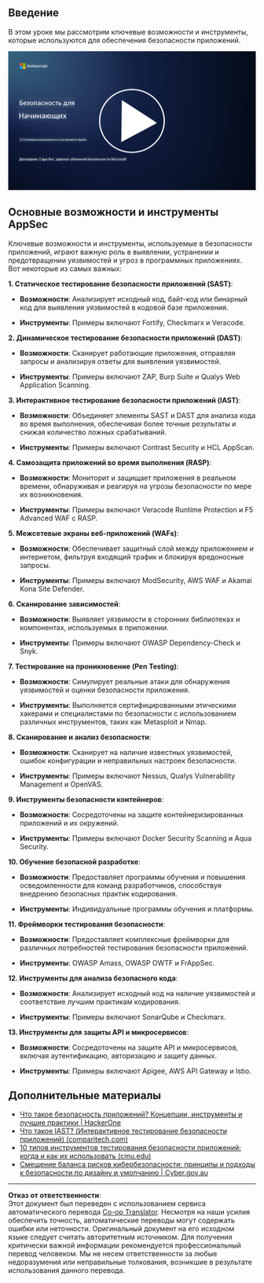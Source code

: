 <!--
CO_OP_TRANSLATOR_METADATA:
{
  "original_hash": "790a3fa7e535ec60bb51bde13e759781",
  "translation_date": "2025-09-04T00:48:37+00:00",
  "source_file": "5.2 AppSec key capabilities.md",
  "language_code": "ru"
}
-->
## Введение

В этом уроке мы рассмотрим ключевые возможности и инструменты, которые используются для обеспечения безопасности приложений.

[![Смотреть видео](../../translated_images/5-2_placeholder.35d943b10c4c6018ebe2bbdb7706a0d739ce9e54bdb35eaf2ad644d43f4cec60.ru.png)](https://learn-video.azurefd.net/vod/player?id=b562daa7-ab92-4cf4-a6dd-6b6a506edfac)

## Основные возможности и инструменты AppSec

Ключевые возможности и инструменты, используемые в безопасности приложений, играют важную роль в выявлении, устранении и предотвращении уязвимостей и угроз в программных приложениях. Вот некоторые из самых важных:

**1. Статическое тестирование безопасности приложений (SAST)**:

- **Возможности**: Анализирует исходный код, байт-код или бинарный код для выявления уязвимостей в кодовой базе приложения.

- **Инструменты**: Примеры включают Fortify, Checkmarx и Veracode.

**2. Динамическое тестирование безопасности приложений (DAST)**:

- **Возможности**: Сканирует работающие приложения, отправляя запросы и анализируя ответы для выявления уязвимостей.

- **Инструменты**: Примеры включают ZAP, Burp Suite и Qualys Web Application Scanning.

**3. Интерактивное тестирование безопасности приложений (IAST)**:

- **Возможности**: Объединяет элементы SAST и DAST для анализа кода во время выполнения, обеспечивая более точные результаты и снижая количество ложных срабатываний.

- **Инструменты**: Примеры включают Contrast Security и HCL AppScan.

**4. Самозащита приложений во время выполнения (RASP)**:

- **Возможности**: Мониторит и защищает приложения в реальном времени, обнаруживая и реагируя на угрозы безопасности по мере их возникновения.

- **Инструменты**: Примеры включают Veracode Runtime Protection и F5 Advanced WAF с RASP.

**5. Межсетевые экраны веб-приложений (WAFs)**:

- **Возможности**: Обеспечивает защитный слой между приложением и интернетом, фильтруя входящий трафик и блокируя вредоносные запросы.

- **Инструменты**: Примеры включают ModSecurity, AWS WAF и Akamai Kona Site Defender.

**6. Сканирование зависимостей**:

- **Возможности**: Выявляет уязвимости в сторонних библиотеках и компонентах, используемых в приложении.

- **Инструменты**: Примеры включают OWASP Dependency-Check и Snyk.

**7. Тестирование на проникновение (Pen Testing)**:

- **Возможности**: Симулирует реальные атаки для обнаружения уязвимостей и оценки безопасности приложения.

- **Инструменты**: Выполняется сертифицированными этическими хакерами и специалистами по безопасности с использованием различных инструментов, таких как Metasploit и Nmap.

**8. Сканирование и анализ безопасности**:

- **Возможности**: Сканирует на наличие известных уязвимостей, ошибок конфигурации и неправильных настроек безопасности.

- **Инструменты**: Примеры включают Nessus, Qualys Vulnerability Management и OpenVAS.

**9. Инструменты безопасности контейнеров**:

- **Возможности**: Сосредоточены на защите контейнеризированных приложений и их окружений.

- **Инструменты**: Примеры включают Docker Security Scanning и Aqua Security.

**10. Обучение безопасной разработке**:

- **Возможности**: Предоставляет программы обучения и повышения осведомленности для команд разработчиков, способствуя внедрению безопасных практик кодирования.

- **Инструменты**: Индивидуальные программы обучения и платформы.

**11. Фреймворки тестирования безопасности**:

- **Возможности**: Предоставляет комплексные фреймворки для различных потребностей тестирования безопасности приложений.

- **Инструменты**: OWASP Amass, OWASP OWTF и FrAppSec.

**12. Инструменты для анализа безопасного кода**:

- **Возможности**: Анализирует исходный код на наличие уязвимостей и соответствие лучшим практикам кодирования.

- **Инструменты**: Примеры включают SonarQube и Checkmarx.

**13. Инструменты для защиты API и микросервисов**:

- **Возможности**: Сосредоточены на защите API и микросервисов, включая аутентификацию, авторизацию и защиту данных.

- **Инструменты**: Примеры включают Apigee, AWS API Gateway и Istio.

## Дополнительные материалы

- [Что такое безопасность приложений? Концепции, инструменты и лучшие практики | HackerOne](https://www.hackerone.com/knowledge-center/what-application-security-concepts-tools-best-practices)
- [Что такое IAST? (Интерактивное тестирование безопасности приложений) (comparitech.com)](https://www.comparitech.com/net-admin/what-is-iast/)
- [10 типов инструментов тестирования безопасности приложений: когда и как их использовать (cmu.edu)](https://insights.sei.cmu.edu/blog/10-types-of-application-security-testing-tools-when-and-how-to-use-them/)
- [Смещение баланса рисков кибербезопасности: принципы и подходы к безопасности по дизайну и умолчанию | Cyber.gov.au](https://www.cyber.gov.au/about-us/view-all-content/publications/principles-and-approaches-for-security-by-design-and-default)

---

**Отказ от ответственности**:  
Этот документ был переведен с использованием сервиса автоматического перевода [Co-op Translator](https://github.com/Azure/co-op-translator). Несмотря на наши усилия обеспечить точность, автоматические переводы могут содержать ошибки или неточности. Оригинальный документ на его исходном языке следует считать авторитетным источником. Для получения критически важной информации рекомендуется профессиональный перевод человеком. Мы не несем ответственности за любые недоразумения или неправильные толкования, возникшие в результате использования данного перевода.